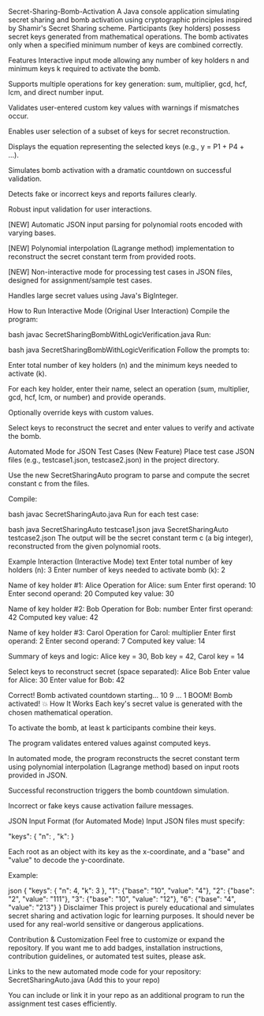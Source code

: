 Secret-Sharing-Bomb-Activation
A Java console application simulating secret sharing and bomb activation using cryptographic principles inspired by Shamir's Secret Sharing scheme. Participants (key holders) possess secret keys generated from mathematical operations. The bomb activates only when a specified minimum number of keys are combined correctly.

Features
Interactive input mode allowing any number of key holders n and minimum keys k required to activate the bomb.

Supports multiple operations for key generation: sum, multiplier, gcd, hcf, lcm, and direct number input.

Validates user-entered custom key values with warnings if mismatches occur.

Enables user selection of a subset of keys for secret reconstruction.

Displays the equation representing the selected keys (e.g., y = P1 + P4 + ...).

Simulates bomb activation with a dramatic countdown on successful validation.

Detects fake or incorrect keys and reports failures clearly.

Robust input validation for user interactions.

[NEW] Automatic JSON input parsing for polynomial roots encoded with varying bases.

[NEW] Polynomial interpolation (Lagrange method) implementation to reconstruct the secret constant term from provided roots.

[NEW] Non-interactive mode for processing test cases in JSON files, designed for assignment/sample test cases.

Handles large secret values using Java's BigInteger.

How to Run
Interactive Mode (Original User Interaction)
Compile the program:

bash
javac SecretSharingBombWithLogicVerification.java
Run:

bash
java SecretSharingBombWithLogicVerification
Follow the prompts to:

Enter total number of key holders (n) and the minimum keys needed to activate (k).

For each key holder, enter their name, select an operation (sum, multiplier, gcd, hcf, lcm, or number) and provide operands.

Optionally override keys with custom values.

Select keys to reconstruct the secret and enter values to verify and activate the bomb.

Automated Mode for JSON Test Cases (New Feature)
Place test case JSON files (e.g., testcase1.json, testcase2.json) in the project directory.

Use the new SecretSharingAuto program to parse and compute the secret constant c from the files.

Compile:

bash
javac SecretSharingAuto.java
Run for each test case:

bash
java SecretSharingAuto testcase1.json
java SecretSharingAuto testcase2.json
The output will be the secret constant term c (a big integer), reconstructed from the given polynomial roots.

Example Interaction (Interactive Mode)
text
Enter total number of key holders (n): 3
Enter number of keys needed to activate bomb (k): 2

Name of key holder #1: Alice
Operation for Alice: sum
Enter first operand: 10
Enter second operand: 20
Computed key value: 30

Name of key holder #2: Bob
Operation for Bob: number
Enter first operand: 42
Computed key value: 42

Name of key holder #3: Carol
Operation for Carol: multiplier
Enter first operand: 2
Enter second operand: 7
Computed key value: 14

Summary of keys and logic:
Alice key = 30, Bob key = 42, Carol key = 14

Select keys to reconstruct secret (space separated): Alice Bob
Enter value for Alice: 30
Enter value for Bob: 42

Correct! Bomb activated countdown starting...
10
9
...
1
BOOM! Bomb activated! 💥
How It Works
Each key's secret value is generated with the chosen mathematical operation.

To activate the bomb, at least k participants combine their keys.

The program validates entered values against computed keys.

In automated mode, the program reconstructs the secret constant term using polynomial interpolation (Lagrange method) based on input roots provided in JSON.

Successful reconstruction triggers the bomb countdown simulation.

Incorrect or fake keys cause activation failure messages.

JSON Input Format (for Automated Mode)
Input JSON files must specify:

"keys": { "n": <number of roots>, "k": <minimum number of roots required> }

Each root as an object with its key as the x-coordinate, and a "base" and "value" to decode the y-coordinate.

Example:

json
{
  "keys": {
    "n": 4,
    "k": 3
  },
  "1": {"base": "10", "value": "4"},
  "2": {"base": "2", "value": "111"},
  "3": {"base": "10", "value": "12"},
  "6": {"base": "4", "value": "213"}
}
Disclaimer
This project is purely educational and simulates secret sharing and activation logic for learning purposes. It should never be used for any real-world sensitive or dangerous applications.

Contribution & Customization
Feel free to customize or expand the repository.
If you want me to add badges, installation instructions, contribution guidelines, or automated test suites, please ask.

Links to the new automated mode code for your repository:
SecretSharingAuto.java (Add this to your repo)

You can include or link it in your repo as an additional program to run the assignment test cases efficiently.
